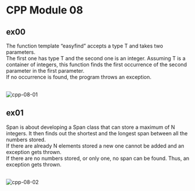 # CPP Module 08

## ex00
The function template “easyfind” accepts a type T and takes two parameters. <br>
The first one has type T and the second one is an integer. Assuming T is a container of integers, this function finds the first occurrence of the second parameter in the first parameter. <br>
If no occurrence is found, the program throws an exception. <br> <br>

![cpp-08-01](https://github.com/RanniSch/CPP/assets/104382315/a09f5ec8-f82f-48c5-98cb-46c8cc47a168)

## ex01
Span is about developing a Span class that can store a maximum of N integers. It then finds out the shortest and the longest span between all the numbers stored. <br>
If there are already N elements stored a new one cannot be added and an exception gets thrown. <br>
If there are no numbers stored, or only one, no span can be found. Thus, an exception gets thrown. <br> <br>

![cpp-08-02](https://github.com/RanniSch/CPP/assets/104382315/4ba7cc0d-8070-4f52-8e90-8b0b65f66a0e)
